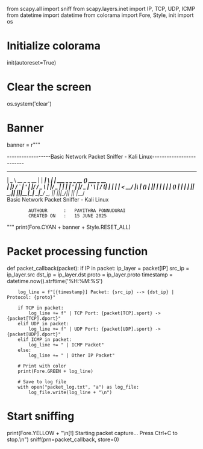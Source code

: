 from scapy.all import sniff
from scapy.layers.inet import IP, TCP, UDP, ICMP
from datetime import datetime
from colorama import Fore, Style, init
import os

# Initialize colorama
init(autoreset=True)

# Clear the screen
os.system('clear')

# Banner
banner = r"""
               
   ------------------Basic Network Packet Sniffer - Kali Linux-------------------------
  ____             _        _   _                   _             
 |  _ \ __ _ _ __ | | _____| \ | | ___  _   _ _ __ (_) ___  _ __  
 | |_) / _` | '_ \| |/ / _ \  \| |/ _ \| | | | '_ \| |/ _ \| '_ \ 
 |  __/ (_| | | | |   <  __/ |\  | (_) | |_| | | | | | (_) | | | |
 |_|   \__,_|_| |_|_|\_\___|_| \_|\___/ \__, |_| |_|_|\___/|_| |_|
                                       |___/                      
              Basic Network Packet Sniffer - Kali Linux                 
   
            AUTHOUR      :   PAVITHRA PONNUDURAI
            CREATED ON   :   15 JUNE 2025
"""
print(Fore.CYAN + banner + Style.RESET_ALL)

# Packet processing function
def packet_callback(packet):
    if IP in packet:
        ip_layer = packet[IP]
        src_ip = ip_layer.src
        dst_ip = ip_layer.dst
        proto = ip_layer.proto
        timestamp = datetime.now().strftime('%H:%M:%S')

        log_line = f"[{timestamp}] Packet: {src_ip} --> {dst_ip} | Protocol: {proto}"

        if TCP in packet:
            log_line += f" | TCP Port: {packet[TCP].sport} -> {packet[TCP].dport}"
        elif UDP in packet:
            log_line += f" | UDP Port: {packet[UDP].sport} -> {packet[UDP].dport}"
        elif ICMP in packet:
            log_line += " | ICMP Packet"
        else:
            log_line += " | Other IP Packet"

        # Print with color
        print(Fore.GREEN + log_line)

        # Save to log file
        with open("packet_log.txt", "a") as log_file:
            log_file.write(log_line + "\n")

# Start sniffing
print(Fore.YELLOW + "\n[!] Starting packet capture... Press Ctrl+C to stop.\n")
sniff(prn=packet_callback, store=0)
